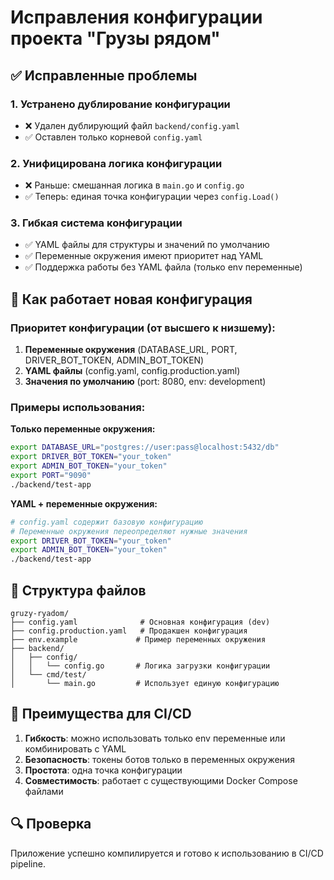 # Исправления конфигурации проекта "Грузы рядом"

## ✅ Исправленные проблемы

### 1. **Устранено дублирование конфигурации**
- ❌ Удален дублирующий файл `backend/config.yaml`
- ✅ Оставлен только корневой `config.yaml`

### 2. **Унифицирована логика конфигурации**
- ❌ Раньше: смешанная логика в `main.go` и `config.go`
- ✅ Теперь: единая точка конфигурации через `config.Load()`

### 3. **Гибкая система конфигурации**
- ✅ YAML файлы для структуры и значений по умолчанию
- ✅ Переменные окружения имеют приоритет над YAML
- ✅ Поддержка работы без YAML файла (только env переменные)

## 🔧 Как работает новая конфигурация

### Приоритет конфигурации (от высшего к низшему):
1. **Переменные окружения** (DATABASE_URL, PORT, DRIVER_BOT_TOKEN, ADMIN_BOT_TOKEN)
2. **YAML файлы** (config.yaml, config.production.yaml)
3. **Значения по умолчанию** (port: 8080, env: development)

### Примеры использования:

**Только переменные окружения:**
```bash
export DATABASE_URL="postgres://user:pass@localhost:5432/db"
export DRIVER_BOT_TOKEN="your_token"
export ADMIN_BOT_TOKEN="your_token"
export PORT="9090"
./backend/test-app
```

**YAML + переменные окружения:**
```bash
# config.yaml содержит базовую конфигурацию
# Переменные окружения переопределяют нужные значения
export DRIVER_BOT_TOKEN="your_token"
export ADMIN_BOT_TOKEN="your_token"
./backend/test-app
```

## 📁 Структура файлов

```
gruzy-ryadom/
├── config.yaml              # Основная конфигурация (dev)
├── config.production.yaml   # Продакшен конфигурация
├── env.example             # Пример переменных окружения
├── backend/
│   ├── config/
│   │   └── config.go       # Логика загрузки конфигурации
│   └── cmd/test/
│       └── main.go         # Использует единую конфигурацию
```

## 🚀 Преимущества для CI/CD

1. **Гибкость**: можно использовать только env переменные или комбинировать с YAML
2. **Безопасность**: токены ботов только в переменных окружения
3. **Простота**: одна точка конфигурации
4. **Совместимость**: работает с существующими Docker Compose файлами

## 🔍 Проверка

Приложение успешно компилируется и готово к использованию в CI/CD pipeline. 
